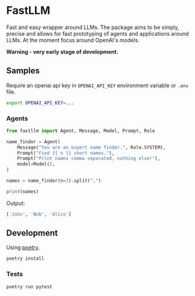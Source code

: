 # FastLLM

Fast and easy wrapper around LLMs. The package aims to be simply, precise and allows for fast prototyping of agents and applications around LLMs. At the moment focus around OpenAI's models.

**Warning - very early stage of development.**

## Samples

Require an openai api key in `OPENAI_API_KEY` environment variable or `.env` file.

```bash
export OPENAI_API_KEY=...
```

### Agents

```python
from fastllm import Agent, Message, Model, Prompt, Role

name_finder = Agent(
    Message("You are an expert name finder.", Role.SYSTEM),
    Prompt("Find {{ n }} short names."),
    Prompt("Print names comma separated, nothing else!"),
    model=Model(),
)

names = name_finder(n=3).split(",")

print(names)
```

Output:

```bash
['John', 'Bob', 'Alice']
```

## Development

Using [poetry](https://python-poetry.org/docs/#installation).

```bash
poetry install
```

### Tests

```bash
poetry run pytest
``` 